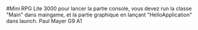 #Mini RPG Lite 3000
pour lancer la partie console, vous devez run la classe "Main" dans maingame, et la partie graphique en lançant "HelloApplication" dans launch. Paul Mayer G9 A1
